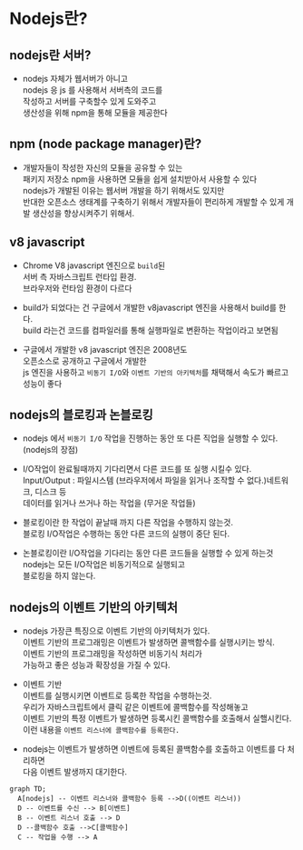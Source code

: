 # Nodejs란?

## nodejs란 서버?
- nodejs 자체가 웹서버가 아니고 <br> 
nodejs 응 js 를 사용해서 서버측의 코드를<br> 
 작성하고 서버를 구축할수 있게 도와주고 <br> 
 생산성을 위해 npm을 통해 모듈을 제공한다 

## npm (node package manager)란?
- 개발자들이 작성한 자신의 모듈을 공유할 수 있는 <br> 
패키지 저장소 npm을 사용하면 모듈을 쉽게 설치받아서 사용할 수 있다 <br> 
nodejs가 개발된 이유는 웹서버 개발을 하기 위해서도 있지만<br> 
반대한 오픈소스 생태계를 구축하기 위해서 개발자들이 편리하게
개발할 수 있게 개발 생산성을 향상시켜주기 위해서.

## v8 javascript
- Chrome V8 javascript 엔진으로 `build`된
<br> 서버 측 자바스크립트 런타입 환경.<br> 
브라우저와 런타임 환경이 다르다

- build가 되었다는 건 구글에서 개발한 v8javascript 엔진을 사용해서 build를 한다.<br> 
build 라는건 코드를 컴파일러를 통해 실행파일로 변환하는 작업이라고 보면됨

- 구글에서 개발한 v8 javascript 엔진은 2008년도 <br> 
오픈소스로 공개하고 구글에서 개발한 <br> 
js 엔진을 사용하고 `비동기 I/O`와 `이벤트 기반의 아키텍처`를 채택해서 속도가 빠르고 성능이 좋다

## nodejs의 블로킹과 논블로킹
- nodejs 에서 `비동기 I/O` 작업을 진행하는 동안 또 다른 직업을 실행할 수 있다.(nodejs의 장점)
- I/O작업이 완료될때까지 기다리면서 다른 코드를 또 실행 시킬수 있다.<br>
Input/Output : 파일시스템 (브라우저에서 파일을 읽거나 조작할 수 없다.)네트워크, 디스크 등 <br>
데이터를 읽거나 쓰거나 하는 작업을 (무거운 작업들)

- 블로킹이란 한 작업이 끝날때 까지 다른 작업을 수행하지 않는것.<br>
블로킹 I/O작업은  수행하는 동안 다른 코드의 실행이 중단 된다.
- 논블로킹이란 I/O작업을 기다리는 동안 다른 코드들을 실행할 수 있게 하는것 <br>
nodejs는 모든 I/O작업은 비동기적으로 실행되고 <br>
블로킹을 하지 않는다.

## nodejs의 이벤트 기반의 아키텍처
- nodejs 가장큰 특징으로 이벤트 기반의 아키텍처가 있다.<br>
이벤트 기반의 프로그래밍은 이벤트가 발생하면 콜백함수를 실행시키는 방식.<br>
이벤트 기반의 프로그래밍을 작성하면 비동기식 처리가 <br>
가능하고 좋은 성능과 확장성을 가질 수 있다.

- 이벤트 기반
<br>이벤트를 실행시키면 이벤트로 등록한 작업을 수행하는것.
<br>우리가 자바스크립트에서 클릭 같은 이벤트에 콜백함수를 작성해놓고
<br>이벤트 기반의 특정 이벤트가 발생하면 등록시킨 콜백함수를 호출해서 실핼시킨다.
<br>이런 내용을 `이벤트 리스너에 콜백함수를 등록한다.`

- nodejs는 이벤트가 발생하면 이벤트에 등록된 콜백함수를 호출하고 이벤트를 다 처리하면<br>
다음 이벤트 발생까지 대기한다.

```mermaid
graph TD;
  A[nodejs] -- 이벤트 리스너와 콜백함수 등록 -->D((이벤트 리스너))
  D -- 이벤트를 수신 --> B[이벤트]
  B -- 이벤트 리스너 호출 --> D
  D --콜백함수 호출 -->C[콜백함수]
  C -- 작업을 수행 --> A
```

